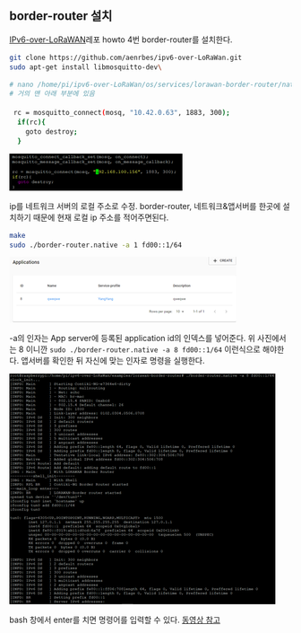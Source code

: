 ## border-router 설치

[IPv6-over-LoRaWAN](https://github.com/aenrbes/IPv6-over-LoRaWAN)레포 howto 4번 border-router를 설치한다. 

```bash
git clone https://github.com/aenrbes/ipv6-over-LoRaWan.git
sudo apt-get install libmosquitto-dev\
```

```bash
# nano /home/pi/ipv6-over-LoRaWan/os/services/lorawan-border-router/native/slip-trx.c
# 거의 맨 아래 부분에 있음 

 rc = mosquitto_connect(mosq, "10.42.0.63", 1883, 300);
  if(rc){
    goto destroy;
  }
```

![image](../assets/images/border-router-ipadress.png)

ip를 네트워크 서버의 로컬 주소로 수정. border-router, 네트워크&앱서버를 한곳에 설치하기 때문에 현재 로컬 ip 주소를 적어주면된다. 

```bash
make
sudo ./border-router.native -a 1 fd00::1/64
```

![image](../assets/images/border-router-aargs.png)

-a의 인자는 App server에 등록된 application id의 인덱스를 넣어준다. 위 사진에서는 8 이니깐 `sudo ./border-router.native -a 8 fd00::1/64` 이런식으로 해야한다. 앱서버를 확인한 뒤 자신에 맞는 인자로 명령을 실행한다. 

![image](../assets/images/border-router-complete.png)

bash 창에서 enter를 치면 명령어를 입력할 수 있다. [동영상 참고](https://www.bilibili.com/video/BV1ih411o7Uz)